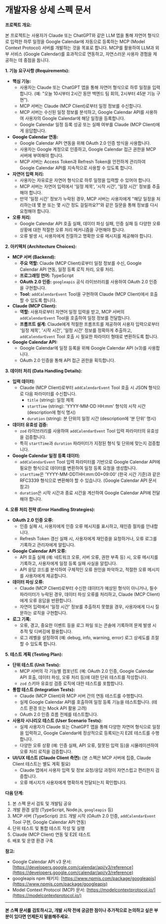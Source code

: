 # 개발자용 상세 스펙 문서

**프로젝트 개요:**

본 프로젝트는 사용자가 Claude 또는 ChatGPT와 같은 LLM 앱을 통해 자연어 형식으로 입력한 하루 일정을 Google Calendar에 자동으로 등록하는 MCP (Model Context Protocol) 서버를 개발하는 것을 목표로 합니다. MCP를 활용하여 LLM과 외부 서비스 (Google Calendar)를 효과적으로 연동하고, 자연스러운 사용자 경험을 제공하는 데 중점을 둡니다.

**1. 기능 요구사항 (Requirements):**

- **핵심 기능:**
  - 사용자는 Claude 또는 ChatGPT 앱을 통해 자연어 형식으로 하루 일정을 입력합니다. (예: "오늘 10시부터 2시간 동안 백엔드 팀 회의, 2시부터 45분 기능 구현").
  - MCP 서버는 Claude (MCP Client)로부터 일정 정보를 수신합니다.
  - MCP 서버는 수신된 일정 정보를 분석하고, Google Calendar API를 사용하여 사용자의 Google Calendar에 해당 일정을 등록합니다.
  - Google Calendar 일정 등록 성공 또는 실패 여부를 Claude (MCP Client)에게 응답합니다.
- **Google Calendar 연동:**
  - Google Calendar API 연동을 위해 OAuth 2.0 인증 방식을 사용합니다.
  - 사용자는 Google 계정으로 인증하고, Google Calendar 접근 권한을 MCP 서버에 부여해야 합니다.
  - MCP 서버는 Access Token과 Refresh Token을 안전하게 관리하여 Google Calendar API를 지속적으로 사용할 수 있도록 합니다.
- **자연어 입력 처리:**
  - 사용자는 자유로운 자연어 형식으로 하루 일정을 입력할 수 있어야 합니다.
  - MCP 서버는 자연어 입력에서 '일정 제목', '시작 시간', '일정 시간' 정보를 추출해야 합니다.
  - 만약 '일정 시간' 정보가 누락된 경우, MCP 서버는 사용자에게 "해당 일정을 처리하는데 몇 분 또는 몇 시간 정도 걸릴까요?"와 같은 질문을 통해 정보를 다시 요청해야 합니다.
- **오류 처리:**
  - Google Calendar API 호출 실패, 데이터 파싱 실패, 인증 실패 등 다양한 오류 상황에 대한 적절한 오류 처리 메커니즘을 구현해야 합니다.
  - 오류 발생 시, 사용자에게 친절하고 명확한 오류 메시지를 제공해야 합니다.

**2. 아키텍처 (Architecture Choices):**

- **MCP 서버 (Backend):**
  - **주요 역할:** Claude (MCP Client)로부터 일정 정보를 수신, Google Calendar API 연동, 일정 등록 로직 처리, 오류 처리.
  - **프로그래밍 언어:** TypeScript
  - **OAuth 2.0 인증:** `googleapis` 공식 라이브러리를 사용하여 OAuth 2.0 인증을 구현합니다.
  - **Tool:** `addCalendarEvent` Tool을 구현하여 Claude (MCP Client)에서 호출할 수 있도록 합니다.
- **Claude (MCP Client):**
  - **역할:** 사용자로부터 자연어 일정 입력을 받고, MCP 서버의 `addCalendarEvent` Tool을 호출하여 일정 정보를 전달합니다.
  - **프롬프트 설계:** Claude에게 적절한 프롬프트를 제공하여 사용자 입력으로부터 '일정 제목', '시작 시간', '일정 시간' 정보를 정확하게 추출하고, `addCalendarEvent` Tool 호출 시 필요한 파라미터 형태로 변환하도록 합니다.
- **Google Calendar API:**
  - Google Calendar에 일정 등록을 위해 Google Calendar API (v3)를 사용합니다.
  - OAuth 2.0 인증을 통해 API 접근 권한을 획득합니다.

**3. 데이터 처리 (Data Handling Details):**

- **입력 데이터:**
  - Claude (MCP Client)로부터 `addCalendarEvent` Tool 호출 시 JSON 형식으로 다음 파라미터를 수신합니다.
    - `title` (string): 일정 제목
    - `startTime` (string): 'YYYY-MM-DD HH:mm' 형식의 시작 시간 (description에 형식 명시)
    - `duration` (string): 분 단위의 일정 시간 (description에 '분 단위' 명시)
- **데이터 유효성 검증:**
  - `zod` 라이브러리를 사용하여 `addCalendarEvent` Tool 입력 파라미터의 유효성을 검증합니다.
  - 특히 `startTime`과 `duration` 파라미터가 지정된 형식 및 단위에 맞는지 검증합니다.
- **Google Calendar 일정 등록 데이터:**
  - `addCalendarEvent` Tool 입력 파라미터를 기반으로 Google Calendar API에 필요한 형식으로 데이터를 변환하여 일정 등록 요청을 생성합니다.
  - `startTime`은 'YYYY-MM-DDTHH:mm:00+09:00' (한국 시간 기준)과 같은 RFC3339 형식으로 변환해야 할 수 있습니다. (Google Calendar API 문서 참고)
  - `duration`은 시작 시간과 종료 시간을 계산하여 Google Calendar API에 전달해야 합니다.

**4. 오류 처리 전략 (Error Handling Strategies):**

- **OAuth 2.0 인증 오류:**
  - 인증 실패 시, 사용자에게 인증 오류 메시지를 표시하고, 재인증 절차를 안내합니다.
  - Refresh Token 갱신 실패 시, 사용자에게 재인증을 요청하거나, 오류 로그를 기록하고 관리자에게 알립니다.
- **Google Calendar API 오류:**
  - API 호출 실패 (예: 네트워크 오류, 서버 오류, 권한 부족 등) 시, 오류 메시지를 기록하고, 사용자에게 일정 등록 실패 사실을 알립니다.
  - API 응답 코드를 분석하여 구체적인 오류 원인을 파악하고, 적절한 오류 메시지를 사용자에게 제공합니다.
- **데이터 파싱 오류:**
  - Claude (MCP Client)로부터 수신한 데이터가 예상된 형식이 아니거나, 필수 파라미터가 누락된 경우, 데이터 파싱 오류를 처리하고, Claude (MCP Client)에게 오류 응답을 반환합니다.
  - 자연어 입력에서 '일정 시간' 정보를 추출하지 못했을 경우, 사용자에게 다시 질문하는 로직을 구현합니다.
- **로그 기록:**
  - 오류, 경고, 중요한 이벤트 등을 로그 파일 또는 콘솔에 기록하여 문제 발생 시 추적 및 디버깅에 활용합니다.
  - 로그 레벨을 설정하여 (예: debug, info, warning, error) 로그 상세도를 조절할 수 있도록 합니다.

**5. 테스트 계획 (Testing Plan):**

- **단위 테스트 (Unit Tests):**
  - MCP 서버의 각 기능별 컴포넌트 (예: OAuth 2.0 인증, Google Calendar API 호출, 데이터 파싱, 오류 처리 등)에 대한 단위 테스트를 작성합니다.
  - `zod` 스키마 유효성 검증 로직에 대한 테스트를 포함합니다.
- **통합 테스트 (Integration Tests):**
  - Claude (MCP Client)와 MCP 서버 간의 연동 테스트를 수행합니다.
  - 실제 Google Calendar API를 호출하여 일정 등록 기능을 테스트합니다. (테스트 환경 또는 Mock API 활용 고려)
  - OAuth 2.0 인증 흐름 전체를 테스트합니다.
- **사용자 시나리오 테스트 (User Scenario Tests):**
  - 실제 사용자가 Claude 또는 ChatGPT 앱을 통해 다양한 자연어 형식으로 일정을 입력하고, Google Calendar에 정상적으로 등록되는지 E2E 테스트를 수행합니다.
  - 다양한 오류 상황 (예: 인증 실패, API 오류, 잘못된 입력 등)을 시뮬레이션하여 오류 처리 로직을 검증합니다.
- **UI/UX 테스트 (Claude Client 측면):** (본 스펙은 MCP 서버에 집중, Claude Client 테스트는 별도 계획 필요)
  - Claude 앱에서 사용자 입력 및 정보 요청/응답 과정이 자연스럽고 편리한지 검증합니다.
  - 오류 메시지가 사용자에게 명확하게 전달되는지 확인합니다.

**다음 단계:**

1. 본 스펙 문서 검토 및 개발팀 공유
2. 개발 환경 설정 (TypeScript, Node.js, `googleapis` 등)
3. MCP 서버 (TypeScript) 코드 개발 시작 (OAuth 2.0 인증, `addCalendarEvent` Tool 구현, Google Calendar API 연동)
4. 단위 테스트 및 통합 테스트 작성 및 실행
5. Claude (MCP Client) 연동 및 E2E 테스트
6. 배포 및 운영 환경 구축

**참고:**

- Google Calendar API v3 문서: [https://developers.google.com/calendar/api/v3/reference](https://developers.google.com/calendar/api/v3/reference)
- googleapis npm 패키지: [https://www.npmjs.com/package/googleapis](https://www.npmjs.com/package/googleapis)
- Model Context Protocol (MCP) 문서: [https://modelcontextprotocol.io/](https://modelcontextprotocol.io/)

---

**본 스펙 문서를 검토하시고, 개발 시작 전에 궁금한 점이나 추가적으로 논의하고 싶은 부분이 있다면 언제든지 말씀해주세요.**
